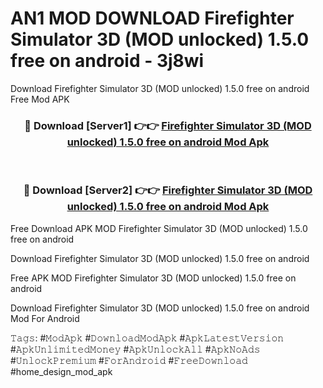 # AN1 MOD DOWNLOAD Firefighter Simulator 3D (MOD unlocked) 1.5.0 free on android - 3j8wi
Download Firefighter Simulator 3D (MOD unlocked) 1.5.0 free on android Free Mod APK

<div align="center">
<h3>🔴 Download [Server1] 👉👉 <a href="https://apk-comot.site?title=Firefighter_Simulator_3D_(MOD_unlocked)_1.5.0_free_on_android">Firefighter Simulator 3D (MOD unlocked) 1.5.0 free on android Mod Apk</a></h3><br>

<h3>🔴 Download [Server2] 👉👉 <a href="https://apk-comot.site?title=Firefighter_Simulator_3D_(MOD_unlocked)_1.5.0_free_on_android">Firefighter Simulator 3D (MOD unlocked) 1.5.0 free on android Mod Apk</a></h3>
</div>


Free Download APK MOD Firefighter Simulator 3D (MOD unlocked) 1.5.0 free on android

Download Firefighter Simulator 3D (MOD unlocked) 1.5.0 free on android 

Free APK MOD Firefighter Simulator 3D (MOD unlocked) 1.5.0 free on android 

Download Firefighter Simulator 3D (MOD unlocked) 1.5.0 free on android Mod For Android

𝚃𝚊𝚐𝚜: #𝙼𝚘𝚍𝙰𝚙𝚔 #𝙳𝚘𝚠𝚗𝚕𝚘𝚊𝚍𝙼𝚘𝚍𝙰𝚙𝚔 #𝙰𝚙𝚔𝙻𝚊𝚝𝚎𝚜𝚝𝚅𝚎𝚛𝚜𝚒𝚘𝚗 #𝙰𝚙𝚔𝚄𝚗𝚕𝚒𝚖𝚒𝚝𝚎𝚍𝙼𝚘𝚗𝚎𝚢 #𝙰𝚙𝚔𝚄𝚗𝚕𝚘𝚌𝚔𝙰𝚕𝚕 #𝙰𝚙𝚔𝙽𝚘𝙰𝚍𝚜 #𝚄𝚗𝚕𝚘𝚌𝚔𝙿𝚛𝚎𝚖𝚒𝚞𝚖 #𝙵𝚘𝚛𝙰𝚗𝚍𝚛𝚘𝚒𝚍 #𝙵𝚛𝚎𝚎𝙳𝚘𝚠𝚗𝚕𝚘𝚊𝚍 #home_design_mod_apk